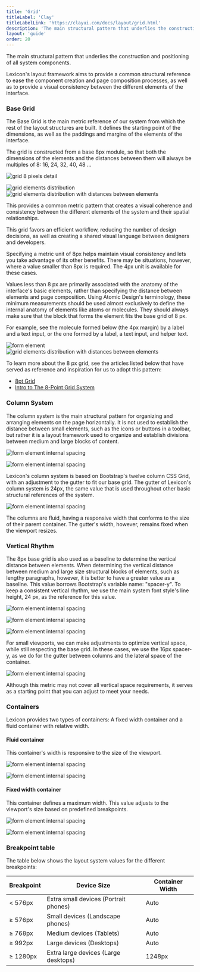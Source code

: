 ```yaml
---
title: 'Grid'
titleLabel: 'Clay'
titleLabelLink: 'https://clayui.com/docs/layout/grid.html'
description: 'The main structural pattern that underlies the construction and positioning of all system components.'
layout: 'guide'
order: 20
---
```


The main structural pattern that underlies the construction and positioning of all system components.

Lexicon's layout framework aims to provide a common structural reference to ease the component creation and page composition processes, as well as to provide a visual consistency between the different elements of the interface.

### Base Grid

The Base Grid is the main metric reference of our system from which the rest of the layout structures are built. It defines the starting point of the dimensions, as well as the paddings and margins of the elements of the interface.

The grid is constructed from a base 8px module, so that both the dimensions of the elements and the distances between them will always be multiples of 8: 16, 24, 32, 40, 48 …

![grid 8 pixels detail](/images/lexicon/Grid01.png)

![grid elements distribution](/images/lexicon/Grid02Part1.jpg) ![grid elements distribution with distances between elements](/images/lexicon/Grid02Part2.jpg)

This provides a common metric pattern that creates a visual coherence and consistency between the different elements of the system and their spatial relationships.

This grid favors an efficient workflow, reducing the number of design decisions, as well as creating a shared visual language between designers and developers.

Specifying a metric unit of 8px helps maintain visual consistency and lets you take advantage of its other benefits. There may be situations, however, where a value ​​smaller than 8px is required. The 4px unit is available for these cases.

Values ​​less than 8 px are primarily associated with the anatomy of the interface's basic elements, rather than specifying the distance between elements and page composition. Using Atomic Design's terminology, these minimum measurements should be used almost exclusively to define the internal anatomy of elements like atoms or molecules. They should always make sure that the block that forms the element fits the base grid of 8 px.

For example, see the molecule formed below (the 4px margin) by a label and a text input, or the one formed by a label, a text input, and helper text.

![form element](/images/lexicon/Grid03Part1.jpg) ![grid elements distribution with distances between elements](/images/lexicon/Grid03Part2.jpg)

To learn more about the 8 px grid, see the articles listed below that have served as reference and inspiration for us to adopt this pattern:

-   [8pt Grid](https://spec.fm/specifics/8-pt-grid)
-   [Intro to The 8-Point Grid System](https://builttoadapt.io/intro-to-the-8-point-grid-system-d2573cde8632)

### Column System

The column system is the main structural pattern for organizing and arranging elements on the page horizontally. It is not used to establish the distance between small elements, such as the icons or buttons in a toolbar, but rather it is a layout framework used to organize and establish divisions between medium and large blocks of content.

![form element internal spacing](/images/lexicon/Grid04.jpg)

![form element internal spacing](/images/lexicon/Grid05.jpg)

Lexicon's column system is based on Bootstrap's twelve column CSS Grid, with an adjustment to the gutter to fit our base grid. The gutter of Lexicon's column system is 24px, the same value that is used throughout other basic structural references of the system.

![form element internal spacing](/images/lexicon/Grid06.jpg)

The columns are fluid, having a responsive width that conforms to the size of their parent container. The gutter's width, however, remains fixed when the viewport resizes.

### Vertical Rhythm

The 8px base grid is also used as a baseline to determine the vertical distance between elements. When determining the vertical distance between medium and large size structural blocks of elements, such as lengthy paragraphs, however, it is better to have a greater value as a baseline. This value borrows Bootstrap's variable name: "spacer-y". To keep a consistent vertical rhythm, we use the main system font style's line height, 24 px, as the reference for this value.

![form element internal spacing](/images/lexicon/GridVertRhythm01.jpg)

![form element internal spacing](/images/lexicon/GridVertRhythm02.jpg)

![form element internal spacing](/images/lexicon/GridVertRhythm03.jpg)

For small viewports, we can make adjustments to optimize vertical space, while still respecting the base grid. In these cases, we use the 16px spacer-y, as we do for the gutter between columns and the lateral space of the container.

![form element internal spacing](/images/lexicon/GridVertRhythm04.jpg)

Although this metric may not cover all vertical space requirements, it serves as a starting point that you can adjust to meet your needs.

### Containers

Lexicon provides two types of containers: A fixed width container and a fluid container with relative width.

#### Fluid container

This container's width is responsive to the size of the viewport.

![form element internal spacing](/images/lexicon/GridContainerFluid.jpg)

![form element internal spacing](/images/lexicon/GridContainerFluidMetrics.jpg)

#### Fixed width container

This container defines a maximum width. This value adjusts to the viewport's size based on predefined breakpoints.

![form element internal spacing](/images/lexicon/GridContainerFixed.jpg)

![form element internal spacing](/images/lexicon/GridContainerFixedMetrics.jpg)

### Breakpoint table

The table below shows the layout system values for the different breakpoints:

| Breakpoint  | Device Size                           | Container Width |
| ----------- | ------------------------------------- | --------------- |
| < 576px     | Extra small devices (Portrait phones) | Auto            |
| &ge; 576px  | Small devices (Landscape phones)      | Auto            |
| &ge; 768px  | Medium devices (Tablets)              | Auto            |
| &ge; 992px  | Large devices (Desktops)              | Auto            |
| &ge; 1280px | Extra large devices (Large desktops)  | 1248px          |
